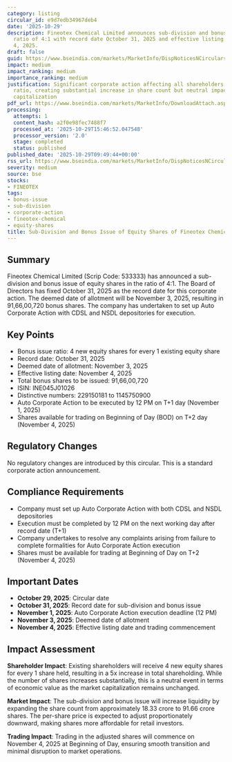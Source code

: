 ```yaml
---
category: listing
circular_id: e9d7edb34967deb4
date: '2025-10-29'
description: Fineotex Chemical Limited announces sub-division and bonus issue in the
  ratio of 4:1 with record date October 31, 2025 and effective listing date November
  4, 2025.
draft: false
guid: https://www.bseindia.com/markets/MarketInfo/DispNoticesNCirculars.aspx?Noticeid={C7D7F303-6AE3-49F4-AC79-FFEC7D13DC95}&noticeno=20251029-5&dt=10/29/2025&icount=5&totcount=56&flag=0
impact: medium
impact_ranking: medium
importance_ranking: medium
justification: Significant corporate action affecting all shareholders with 4:1 bonus
  ratio, creating substantial increase in share count but neutral impact on market
  capitalization
pdf_url: https://www.bseindia.com/markets/MarketInfo/DownloadAttach.aspx?id=20251029-5&attachedId=3ee5b349-a155-4e40-9ac0-d1ad0bb8404b
processing:
  attempts: 1
  content_hash: a2f0e98fec7488f7
  processed_at: '2025-10-29T15:46:52.047548'
  processor_version: '2.0'
  stage: completed
  status: published
published_date: '2025-10-29T09:49:44+00:00'
rss_url: https://www.bseindia.com/markets/MarketInfo/DispNoticesNCirculars.aspx?Noticeid={C7D7F303-6AE3-49F4-AC79-FFEC7D13DC95}&noticeno=20251029-5&dt=10/29/2025&icount=5&totcount=56&flag=0
severity: medium
source: bse
stocks:
- FINEOTEX
tags:
- bonus-issue
- sub-division
- corporate-action
- fineotex-chemical
- equity-shares
title: Sub-Division and Bonus Issue of Equity Shares of Fineotex Chemical Limited
---
```


## Summary

Fineotex Chemical Limited (Scrip Code: 533333) has announced a sub-division and bonus issue of equity shares in the ratio of 4:1. The Board of Directors has fixed October 31, 2025 as the record date for this corporate action. The deemed date of allotment will be November 3, 2025, resulting in 91,66,00,720 bonus shares. The company has undertaken to set up Auto Corporate Action with CDSL and NSDL depositories for execution.

## Key Points

- Bonus issue ratio: 4 new equity shares for every 1 existing equity share
- Record date: October 31, 2025
- Deemed date of allotment: November 3, 2025
- Effective listing date: November 4, 2025
- Total bonus shares to be issued: 91,66,00,720
- ISIN: INE045J01026
- Distinctive numbers: 229150181 to 1145750900
- Auto Corporate Action to be executed by 12 PM on T+1 day (November 1, 2025)
- Shares available for trading on Beginning of Day (BOD) on T+2 day (November 4, 2025)

## Regulatory Changes

No regulatory changes are introduced by this circular. This is a standard corporate action announcement.

## Compliance Requirements

- Company must set up Auto Corporate Action with both CDSL and NSDL depositories
- Execution must be completed by 12 PM on the next working day after record date (T+1)
- Company undertakes to resolve any complaints arising from failure to complete formalities for Auto Corporate Action execution
- Shares must be available for trading at Beginning of Day on T+2 (November 4, 2025)

## Important Dates

- **October 29, 2025**: Circular date
- **October 31, 2025**: Record date for sub-division and bonus issue
- **November 1, 2025**: Auto Corporate Action execution deadline (12 PM)
- **November 3, 2025**: Deemed date of allotment
- **November 4, 2025**: Effective listing date and trading commencement

## Impact Assessment

**Shareholder Impact**: Existing shareholders will receive 4 new equity shares for every 1 share held, resulting in a 5x increase in total shareholding. While the number of shares increases substantially, this is a neutral event in terms of economic value as the market capitalization remains unchanged.

**Market Impact**: The sub-division and bonus issue will increase liquidity by expanding the share count from approximately 18.33 crore to 91.66 crore shares. The per-share price is expected to adjust proportionately downward, making shares more affordable for retail investors.

**Trading Impact**: Trading in the adjusted shares will commence on November 4, 2025 at Beginning of Day, ensuring smooth transition and minimal disruption to market operations.